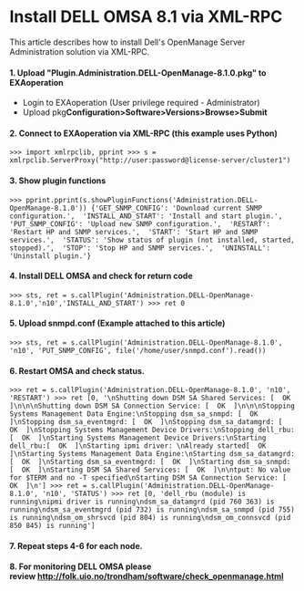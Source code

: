 # Install DELL OMSA 8.1 via XML-RPC 
This article describes how to install Dell's OpenManage Server Administration solution via XML-RPC.

#### 1. Upload "Plugin.Administration.DELL-OpenManage-8.1.0.pkg" to EXAoperation

* Login to EXAoperation (User privilege required - Administrator)
* Upload pkg**Configuration>Software>Versions>Browse>Submit**

#### 2. Connect to EXAoperation via XML-RPC (this example uses Python)


```
>>> import xmlrpclib, pprint >>> s = xmlrpclib.ServerProxy("http://user:password@license-server/cluster1") 
```
#### 3. Show plugin functions


```
>>> pprint.pprint(s.showPluginFunctions('Administration.DELL-OpenManage-8.1.0')) {'GET_SNMP_CONFIG': 'Download current SNMP configuration.',  'INSTALL_AND_START': 'Install and start plugin.',  'PUT_SNMP_CONFIG': 'Upload new SNMP configuration.',  'RESTART': 'Restart HP and SNMP services.',  'START': 'Start HP and SNMP services.',  'STATUS': 'Show status of plugin (not installed, started, stopped).',  'STOP': 'Stop HP and SNMP services.',  'UNINSTALL': 'Uninstall plugin.'} 
```
#### 4. Install DELL OMSA and check for return code


```
>>> sts, ret = s.callPlugin('Administration.DELL-OpenManage-8.1.0','n10','INSTALL_AND_START') >>> ret 0 
```
#### 5. Upload snmpd.conf (Example attached to this article)


```
>>> sts, ret = s.callPlugin('Administration.DELL-OpenManage-8.1.0', 'n10', 'PUT_SNMP_CONFIG', file('/home/user/snmpd.conf').read()) 
```
#### 6. Restart OMSA and check status.


```
>>> ret = s.callPlugin('Administration.DELL-OpenManage-8.1.0', 'n10', 'RESTART') >>> ret [0, '\nShutting down DSM SA Shared Services: [  OK  ]\n\n\nShutting down DSM SA Connection Service: [  OK  ]\n\n\nStopping Systems Management Data Engine:\nStopping dsm_sa_snmpd: [  OK  ]\nStopping dsm_sa_eventmgrd: [  OK  ]\nStopping dsm_sa_datamgrd: [  OK  ]\nStopping Systems Management Device Drivers:\nStopping dell_rbu:[  OK  ]\nStarting Systems Management Device Drivers:\nStarting dell_rbu:[  OK  ]\nStarting ipmi driver: \nAlready started[  OK  ]\nStarting Systems Management Data Engine:\nStarting dsm_sa_datamgrd: [  OK  ]\nStarting dsm_sa_eventmgrd: [  OK  ]\nStarting dsm_sa_snmpd: [  OK  ]\nStarting DSM SA Shared Services: [  OK  ]\n\ntput: No value for $TERM and no -T specified\nStarting DSM SA Connection Service: [  OK  ]\n'] >>> ret = s.callPlugin('Administration.DELL-OpenManage-8.1.0', 'n10', 'STATUS') >>> ret [0, 'dell_rbu (module) is running\nipmi driver is running\ndsm_sa_datamgrd (pid 760 363) is running\ndsm_sa_eventmgrd (pid 732) is running\ndsm_sa_snmpd (pid 755) is running\ndsm_om_shrsvcd (pid 804) is running\ndsm_om_connsvcd (pid 850 845) is running'] 
```
#### 7. Repeat steps 4-6 for each node.

#### 8. For monitoring DELL OMSA please review <http://folk.uio.no/trondham/software/check_openmanage.html>

